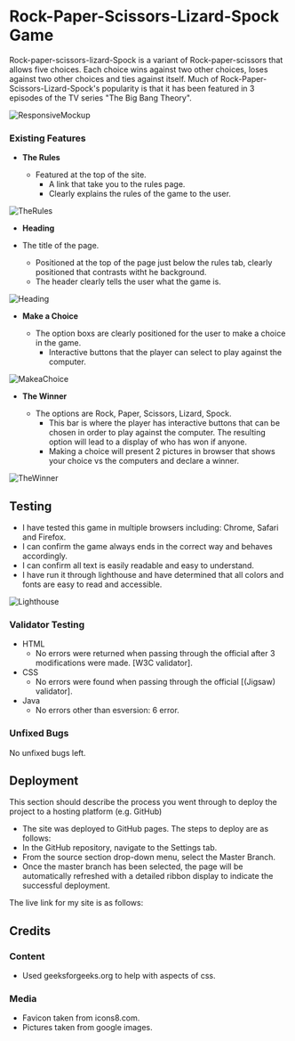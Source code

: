 # Rock-Paper-Scissors-Lizard-Spock Game


Rock-paper-scissors-lizard-Spock is a variant of Rock-paper-scissors that allows five choices. Each choice wins against two other choices, loses against two other choices and ties against itself. Much of Rock-Paper-Scissors-Lizard-Spock's popularity is that it has been featured in 3 episodes of the TV series "The Big Bang Theory".


![ResponsiveMockup](assets/images/)


### Existing Features

- __The Rules__

  - Featured at the top of the site.
    - A link that take you to the rules page.
    - Clearly explains the rules of the game to the user.

![TheRules](assets/images/)

- __Heading__

- The title of the page.
  - Positioned at the top of the page just below the rules tab, clearly positioned that contrasts witht he background.
  - The header clearly tells the user what the game is.

![Heading](assets/images/) 

- __Make a Choice__

  - The option boxs are clearly positioned for the user to make a choice in the game.
    - Interactive buttons that the player can select to play against the computer.

![MakeaChoice](assets/images/)

- __The Winner__

  - The options are Rock, Paper, Scissors, Lizard, Spock.
    - This bar is where the player has interactive buttons that can be chosen in order to play against the computer. The resulting option will lead to a display of who has won if anyone. 
    - Making a choice will present 2 pictures in browser that shows your choice vs the computers and declare a winner.

![TheWinner](assets/images/) 



## Testing 

- I have tested this game in multiple browsers including: Chrome, Safari and Firefox.
- I can confirm the game always ends in the correct way and behaves accordingly.
- I can confirm all text is easily readable and easy to understand.
- I have run it through lighthouse and have determined that all colors and fonts are easy to read and accessible.


![Lighthouse](assets/images/)


### Validator Testing 

- HTML
  - No errors were returned when passing through the official after 3 modifications were made. [W3C validator].
- CSS
  - No errors were found when passing through the official [(Jigsaw) validator].
- Java
  - No errors other than esversion: 6 error.


### Unfixed Bugs

No unfixed bugs left.

## Deployment

This section should describe the process you went through to deploy the project to a hosting platform (e.g. GitHub) 

  - The site was deployed to GitHub pages. The steps to deploy are as follows: 
  - In the GitHub repository, navigate to the Settings tab.
  - From the source section drop-down menu, select the Master Branch.
  - Once the master branch has been selected, the page will be automatically refreshed with a detailed ribbon display to indicate the successful deployment. 

The live link for my site is as follows: 

## Credits 

### Content 

- Used geeksforgeeks.org to help with aspects of css.

### Media

- Favicon taken from icons8.com.
- Pictures taken from google images.

